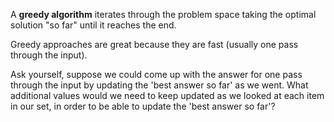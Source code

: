 
A **greedy algorithm** iterates through the problem space taking the optimal solution "so far"
until it reaches the end.

Greedy approaches are great because they are fast (usually one pass through the input).

Ask yourself, suppose we could come up with the answer for one pass through the input by 
updating the 'best answer so far' as we went. What additional values would we need to keep 
updated as we looked at each item in our set, in order to be able to update the 'best answer 
so far'?